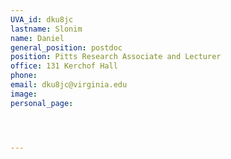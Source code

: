 ```yaml
---
UVA_id: dku8jc
lastname: Slonim
name: Daniel
general_position: postdoc
position: Pitts Research Associate and Lecturer
office: 131 Kerchof Hall
phone:
email: dku8jc@virginia.edu
image: 
personal_page: 




---
```

